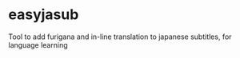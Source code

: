 easyjasub
=========

Tool to add furigana and in-line translation to japanese subtitles, for language learning
